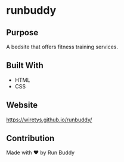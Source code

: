 # runbuddy

## Purpose
A bedsite that offers fitness training services.

## Built With
* HTML
* CSS

## Website
https://wiretys.github.io/runbuddy/

## Contribution
Made with ❤️ by Run Buddy

